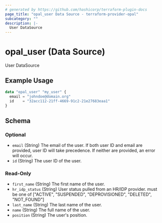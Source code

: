 ```yaml
---
# generated by https://github.com/hashicorp/terraform-plugin-docs
page_title: "opal_user Data Source - terraform-provider-opal"
subcategory: ""
description: |-
  User DataSource
---
```


# opal_user (Data Source)

User DataSource

## Example Usage

```terraform
data "opal_user" "my_user" {
  email = "johndoe@domain.org"
  id    = "32acc112-21ff-4669-91c2-21e27683eaa1"
}
```

<!-- schema generated by tfplugindocs -->
## Schema

### Optional

- `email` (String) The email of the user. If both user ID and email are provided, user ID will take precedence. If neither are provided, an error will occur.
- `id` (String) The user ID of the user.

### Read-Only

- `first_name` (String) The first name of the user.
- `hr_idp_status` (String) User status pulled from an HR/IDP provider. must be one of ["ACTIVE", "SUSPENDED", "DEPROVISIONED", "DELETED", "NOT_FOUND"]
- `last_name` (String) The last name of the user.
- `name` (String) The full name of the user.
- `position` (String) The user's position.
